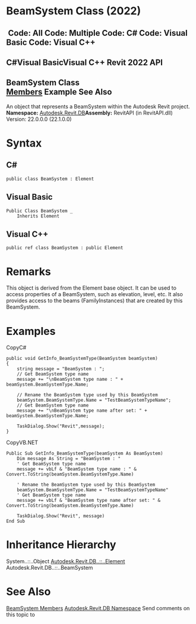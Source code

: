 # BeamSystem Class (2022)

﻿
 Code: All Code: Multiple Code: C# Code: Visual Basic Code: Visual C++   
---  
C#Visual BasicVisual C++
Revit 2022 API  
---  
BeamSystem Class  
[Members](93a6d44b-1f2a-b422-8aa9-7e70b6eca4bf.md "BeamSystem Members") Example See Also  
---  
An object that represents a BeamSystem within the Autodesk Revit project. 
**Namespace:** [Autodesk.Revit.DB](87546ba7-461b-c646-cbb1-2cb8f5bff8b2.md "Autodesk.Revit.DB Namespace")**Assembly:** RevitAPI (in RevitAPI.dll) Version: 22.0.0.0 (22.1.0.0)
# Syntax
C#  
---  
```text
public class BeamSystem : Element
```
  
Visual Basic  
---  
```text
Public Class BeamSystem _
	Inherits Element
```
  
Visual C++  
---  
```text
public ref class BeamSystem : public Element
```
  
# Remarks
This object is derived from the Element base object. It can be used to access properties of a BeamSystem, such as elevation, level, etc. It also provides access to the beams (FamilyInstances) that are created by this BeamSystem. 
# Examples
CopyC#
```text
public void GetInfo_BeamSystemType(BeamSystem beamSystem)
{
    string message = "BeamSystem : ";
    // Get BeamSystem type name
    message += "\nBeamSystem type name : " + beamSystem.BeamSystemType.Name;

    // Rename the BeamSystem type used by this BeamSystem
    beamSystem.BeamSystemType.Name = "TestBeamSystemTypeName";
    // Get BeamSystem type name
    message += "\nBeamSystem type name after set: " + beamSystem.BeamSystemType.Name;

    TaskDialog.Show("Revit",message);
}
```

CopyVB.NET
```text
Public Sub GetInfo_BeamSystemType(beamSystem As BeamSystem)
    Dim message As String = "BeamSystem : "
    ' Get BeamSystem type name
    message += vbLf & "BeamSystem type name : " & Convert.ToString(beamSystem.BeamSystemType.Name)

    ' Rename the BeamSystem type used by this BeamSystem
    beamSystem.BeamSystemType.Name = "TestBeamSystemTypeName"
    ' Get BeamSystem type name
    message += vbLf & "BeamSystem type name after set: " & Convert.ToString(beamSystem.BeamSystemType.Name)

    TaskDialog.Show("Revit", message)
End Sub
```

# Inheritance Hierarchy
System..::..Object [Autodesk.Revit.DB..::..Element](eb16114f-69ea-f4de-0d0d-f7388b105a16.md "Element Class") Autodesk.Revit.DB..::..BeamSystem
# See Also
[BeamSystem Members](93a6d44b-1f2a-b422-8aa9-7e70b6eca4bf.md "BeamSystem Members")
[Autodesk.Revit.DB Namespace](87546ba7-461b-c646-cbb1-2cb8f5bff8b2.md "Autodesk.Revit.DB Namespace")
Send comments on this topic to 